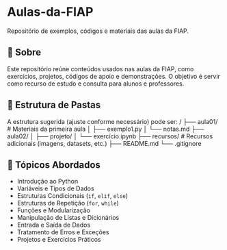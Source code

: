 # Aulas-da-FIAP

Repositório de exemplos, códigos e materiais das aulas da FIAP.

## 📝 Sobre

Este repositório reúne conteúdos usados nas aulas da FIAP, como exercícios, projetos, códigos de apoio e demonstrações. O objetivo é servir como recurso de estudo e consulta para alunos e professores.

## 📂 Estrutura de Pastas

A estrutura sugerida (ajuste conforme necessário) pode ser:
/
├── aula01/ # Materiais da primeira aula
│ ├── exemplo1.py
│ └── notas.md
├── aula02/
│ ├── projeto/
│ └── exercício.ipynb
├── recursos/ # Recursos adicionais (imagens, datasets, etc.)
├── README.md
└── .gitignore

## 🧠 Tópicos Abordados

- Introdução ao Python  
- Variáveis e Tipos de Dados  
- Estruturas Condicionais (`if`, `elif`, `else`)  
- Estruturas de Repetição (`for`, `while`)  
- Funções e Modularização  
- Manipulação de Listas e Dicionários  
- Entrada e Saída de Dados  
- Tratamento de Erros e Exceções  
- Projetos e Exercícios Práticos  
